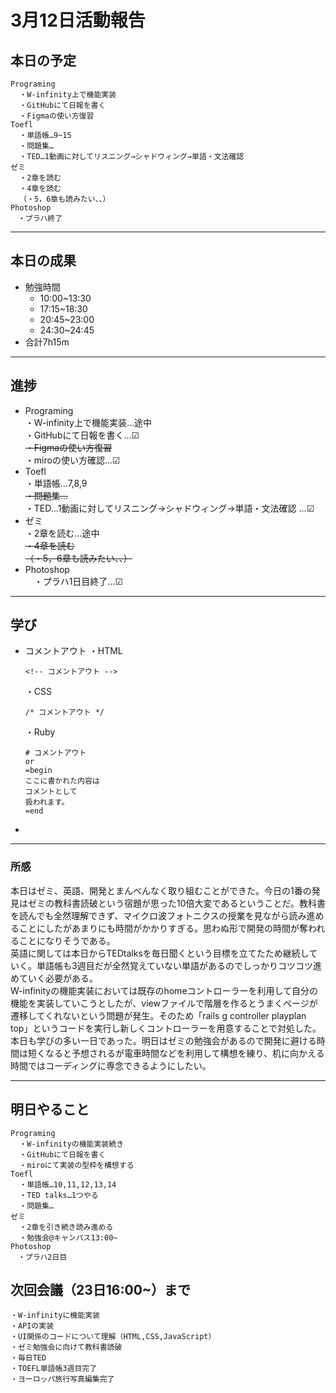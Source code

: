 # 3月12日活動報告
## 本日の予定
```
Programing
  ・W-infinity上で機能実装
  ・GitHubにて日報を書く
  ・Figmaの使い方復習
Toefl
  ・単語帳…9~15
  ・問題集…
  ・TED…1動画に対してリスニング→シャドウィング→単語・文法確認  
ゼミ
  ・2章を読む
  ・4章を読む
  （・5，6章も読みたい、、）
Photoshop
　・プラハ終了
``` 
___


## 本日の成果

- 勉強時間
  - 10:00~13:30
  - 17:15~18:30
  - 20:45~23:00
  - 24:30~24:45
- 合計7h15m

___

## 進捗

- Programing  
  ・W-infinity上で機能実装…途中  
  ・GitHubにて日報を書く…☑  
  ~~・Figmaの使い方復習~~  
  ・miroの使い方確認…☑
- Toefl  
  ・単語帳…7,8,9  
  ~~・問題集…~~  
  ・TED…1動画に対してリスニング→シャドウィング→単語・文法確認 …☑  
- ゼミ  
  ・2章を読む…途中  
  ~~・4章を読む~~  
  ~~（・5，6章も読みたい、、）~~  
- Photoshop  
　・プラハ1日目終了…☑

___

## 学び
- コメントアウト
  ・HTML  
  ```
  <!-- コメントアウト -->
  ```
  ・CSS  
  ```
  /* コメントアウト */
  ```
  ・Ruby
  ```
  # コメントアウト
  or
  =begin
  ここに書かれた内容は
  コメントとして
  扱われます。
  =end
  ```
- 

___

### 所感
本日はゼミ、英語、開発とまんべんなく取り組むことができた。今日の1番の発見はゼミの教科書読破という宿題が思った10倍大変であるということだ。教科書を読んでも全然理解できず、マイクロ波フォトニクスの授業を見ながら読み進めることにしたがあまりにも時間がかかりすぎる。思わぬ形で開発の時間が奪われることになりそうである。  
英語に関しては本日からTEDtalksを毎日聞くという目標を立てたため継続していく。単語帳も3週目だが全然覚えていない単語があるのでしっかりコツコツ進めていく必要がある。  
W-infinityの機能実装においては既存のhomeコントローラーを利用して自分の機能を実装していこうとしたが、viewファイルで階層を作るとうまくページが遷移してくれないという問題が発生。そのため「rails g controller playplan top」というコードを実行し新しくコントローラーを用意することで対処した。
本日も学びの多い一日であった。明日はゼミの勉強会があるので開発に避ける時間は短くなると予想されるが電車時間などを利用して構想を練り、机に向かえる時間ではコーディングに専念できるようにしたい。


___

## 明日やること
```
Programing
  ・W-infinityの機能実装続き
  ・GitHubにて日報を書く
  ・miroにて実装の型枠を構想する
Toefl
  ・単語帳…10,11,12,13,14
  ・TED talks…1つやる
  ・問題集…
ゼミ
  ・2章を引き続き読み進める
  ・勉強会@キャンパス13:00~
Photoshop
　・プラハ2日目
```

## 次回会議（23日16:00~）まで
```
・W-infinityに機能実装
・APIの実装
・UI関係のコードについて理解（HTML,CSS,JavaScript）
・ゼミ勉強会に向けて教科書読破
・毎日TED
・TOEFL単語帳3週目完了
・ヨーロッパ旅行写真編集完了
```